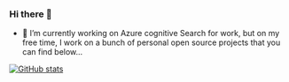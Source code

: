 ### Hi there 👋

- 🔭 I’m currently working on Azure cognitive Search for work, but on my free time, I work on a bunch of personal open source projects that you can find below...

[![GitHub stats](https://github-readme-stats.vercel.app/api?username=bleroy)](https://github.com/anuraghazra/github-readme-stats)
